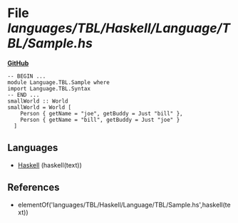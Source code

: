 # File _languages/TBL/Haskell/Language/TBL/Sample.hs_
**[GitHub](https://github.com/softlang/yas/blob/master/languages/TBL/Haskell/Language/TBL/Sample.hs)**
```
-- BEGIN ...
module Language.TBL.Sample where
import Language.TBL.Syntax
-- END ...
smallWorld :: World
smallWorld = World [
    Person { getName = "joe", getBuddy = Just "bill" },
    Person { getName = "bill", getBuddy = Just "joe" }
  ]
```

## Languages
* [Haskell](../languages/Haskell.md) (haskell(text))

## References
* elementOf('languages/TBL/Haskell/Language/TBL/Sample.hs',haskell(text))
